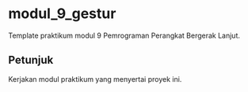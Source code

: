 # modul_9_gestur

Template praktikum modul 9 Pemrograman Perangkat Bergerak Lanjut.

## Petunjuk

Kerjakan modul praktikum yang menyertai proyek ini.